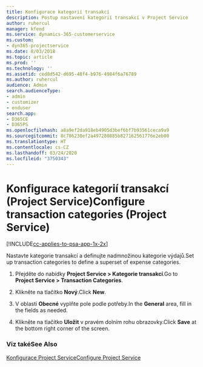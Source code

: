 ```yaml
---
title: Konfigurace kategorií transakcí
description: Postup nastavení kategorií transakcí v Project Service
author: ruhercul
manager: kfend
ms.service: dynamics-365-customerservice
ms.custom:
- dyn365-projectservice
ms.date: 8/03/2018
ms.topic: article
ms.prod: ''
ms.technology: ''
ms.assetid: ced8d542-d695-48f4-b976-4984f6a76789
ms.author: ruhercul
audience: Admin
search.audienceType:
- admin
- customizer
- enduser
search.app:
- D365CE
- D365PS
ms.openlocfilehash: a8a9ef2da918eb4905d3bef6bf7b93561ceca9a9
ms.sourcegitcommit: 8c786230ef2a497280885b827162561776e2eb00
ms.translationtype: HT
ms.contentlocale: cs-CZ
ms.lasthandoff: 03/24/2020
ms.locfileid: "3750343"
---
```

# <a name="configure-transaction-categories-project-service"></a><span data-ttu-id="714d3-103">Konfigurace kategorií transakcí (Project Service)</span><span class="sxs-lookup"><span data-stu-id="714d3-103">Configure transaction categories (Project Service)</span></span>

[!INCLUDE[cc-applies-to-psa-app-1x-2x](../includes/cc-applies-to-psa-app-1x-2x.md)]

<span data-ttu-id="714d3-104">Nastavte kategorie transakcí a definujte nadmnožinou kategorie výdajů.</span><span class="sxs-lookup"><span data-stu-id="714d3-104">Set up transaction categories to define a superset of expense categories.</span></span>  
  
1.  <span data-ttu-id="714d3-105">Přejděte do nabídky **Project Service > Kategorie transakcí**.</span><span class="sxs-lookup"><span data-stu-id="714d3-105">Go to **Project Service > Transaction Categories**.</span></span>  
  
2.  <span data-ttu-id="714d3-106">Klikněte na tlačítko **Nový**.</span><span class="sxs-lookup"><span data-stu-id="714d3-106">Click **New**.</span></span>  
  
3.  <span data-ttu-id="714d3-107">V oblasti **Obecné** vyplňte pole podle potřeby.</span><span class="sxs-lookup"><span data-stu-id="714d3-107">In the **General** area, fill in the fields as needed.</span></span>  
  
4.  <span data-ttu-id="714d3-108">Klikněte na tlačítko **Uložit** v pravém dolním rohu obrazovky.</span><span class="sxs-lookup"><span data-stu-id="714d3-108">Click **Save** at the bottom right corner of the screen.</span></span>  
  
### <a name="see-also"></a><span data-ttu-id="714d3-109">Viz také</span><span class="sxs-lookup"><span data-stu-id="714d3-109">See Also</span></span>  
 [<span data-ttu-id="714d3-110">Konfigurace Project Service</span><span class="sxs-lookup"><span data-stu-id="714d3-110">Configure Project Service</span></span>](../project-service/configure.md)
